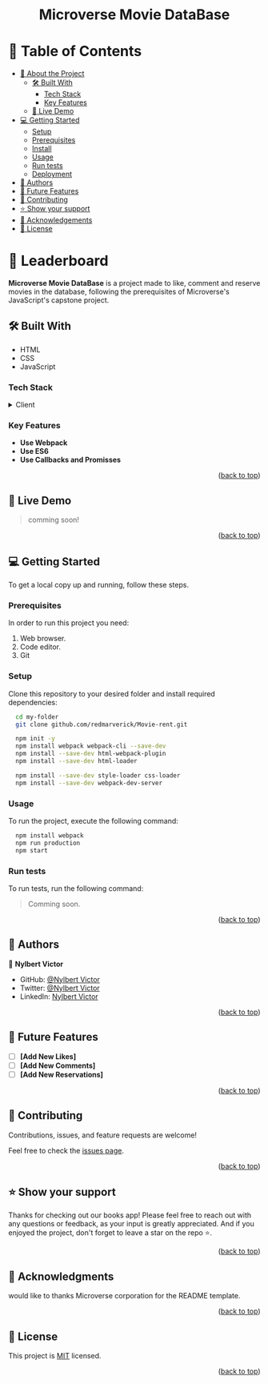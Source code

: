 <a name="readme-top"></a>
<div align="center">
  <h1><b>Microverse Movie DataBase</b></h1>
</div>

<!-- TABLE OF CONTENTS -->

# 📗 Table of Contents

- [📖 About the Project](#about-project)
  - [🛠 Built With](#built-with)
    - [Tech Stack](#tech-stack)
    - [Key Features](#key-features)
  - [🚀 Live Demo](#live-demo)
- [💻 Getting Started](#getting-started)
  - [Setup](#setup)
  - [Prerequisites](#prerequisites)
  - [Install](#install)
  - [Usage](#usage)
  - [Run tests](#run-tests)
  - [Deployment](#deployment)
- [👥 Authors](#authors)
- [🔭 Future Features](#future-features)
- [🤝 Contributing](#contributing)
- [⭐️ Show your support](#support)
- [🙏 Acknowledgements](#acknowledgements)
- [📝 License](#license)

<!-- PROJECT DESCRIPTION -->

# 📖 Leaderboard <a name="about-project"></a>

**Microverse Movie DataBase** is a project made to like, comment and reserve movies in the database, following the prerequisites of Microverse's JavaScript's capstone project.

## 🛠 Built With <a name="built-with"></a>

- HTML
- CSS
- JavaScript

### Tech Stack <a name="tech-stack"></a>

<details>
  <summary>Client</summary>
  <ul>
    <li><a href="https://developer.mozilla.org/es/docs/Web/HTML">HTML</a></li>
    <li><a href="https://developer.mozilla.org/es/docs/Web/CSS">CSS</a></li>
    <li><a href="https://developer.mozilla.org/es/docs/Web/JavaScript">JavaScript</a></li>
  </ul>
</details>

### Key Features <a name="key-features"></a>

- **Use Webpack**
- **Use ES6**
- **Use Callbacks and Promisses**

<p align="right">(<a href="#readme-top">back to top</a>)</p>

## 🚀 Live Demo <a name="live-demo"></a>

> comming soon!

<p align="right">(<a href="#readme-top">back to top</a>)</p>

## 💻 Getting Started <a name="getting-started"></a>

To get a local copy up and running, follow these steps.

### Prerequisites

In order to run this project you need:

1. Web browser.
2. Code editor.
3. Git

### Setup

Clone this repository to your desired folder and install required dependencies:

```sh
  cd my-folder
  git clone github.com/redmarverick/Movie-rent.git

  npm init -y
  npm install webpack webpack-cli --save-dev
  npm install --save-dev html-webpack-plugin
  npm install --save-dev html-loader 

  npm install --save-dev style-loader css-loader
  npm install --save-dev webpack-dev-server
```

### Usage

To run the project, execute the following command:

```sh
  npm install webpack
  npm run production
  npm start
```

### Run tests

To run tests, run the following command:

> Comming soon.

<p align="right">(<a href="#readme-top">back to top</a>)</p>

<!-- AUTHORS -->

## 👥 Authors <a name="authors"></a>

👤 **Nylbert Victor**

- GitHub: [@Nylbert Victor](https://github.com/redmarverick)
- Twitter: [@Nylbert Victor](https://twitter.com/MarverickRed)
- LinkedIn: [Nylbert Victor](https://www.linkedin.com/in/nylbert-victor-397951120/)

<p align="right">(<a href="#readme-top">back to top</a>)</p>

## 🔭 Future Features <a name="future-features"></a>

- [ ] **[Add New Likes]**
- [ ] **[Add New Comments]**
- [ ] **[Add New Reservations]**

<p align="right">(<a href="#readme-top">back to top</a>)</p>

<!-- CONTRIBUTING -->

## 🤝 Contributing <a name="contributing"></a>

Contributions, issues, and feature requests are welcome!

Feel free to check the [issues page](https://github.com/redmarverick/Leaderboard/issues).

<p align="right">(<a href="#readme-top">back to top</a>)</p>

<!-- SUPPORT -->

## ⭐️ Show your support <a name="support"></a>

Thanks for checking out our books app! Please feel free to reach out with any questions or feedback, as your input is greatly appreciated. And if you enjoyed the project, don't forget to leave a star on the repo ⭐️.

<p align="right">(<a href="#readme-top">back to top</a>)</p>

<!-- ACKNOWLEDGEMENTS -->

## 🙏 Acknowledgments <a name="acknowledgements"></a>

would like to thanks Microverse corporation for the README template.<p align="right">(<a href="#readme-top">back to top</a>)</p>

<!-- FAQ (optional) -->

<!-- LICENSE -->

## 📝 License <a name="license"></a>

This project is [MIT](./LICENSE) licensed.

<p align="right">(<a href="#readme-top">back to top</a>)</p>
